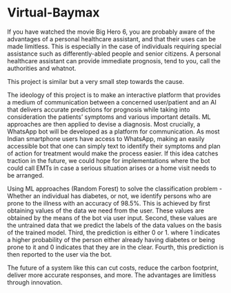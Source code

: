 # Virtual-Baymax

If you have watched the movie Big Hero 6, you are probably aware of the advantages of a personal healthcare assistant, and that their uses can be made limitless. This is especially in the case of individuals requiring special assistance such as differently-abled people and senior citizens. A personal healthcare assistant can provide immediate prognosis, tend to you, call the authorities and whatnot.

This project is similar but a very small step towards the cause.

The ideology of this project is to make an interactive platform that provides a medium of communication between a concerned user/patient and an AI that delivers accurate predictions for prognosis while taking into consideration the patients’ symptoms and various important details. ML approaches are then applied to devise a diagnosis. Most crucially, a WhatsApp bot will be developed as a platform for communication. As most Indian smartphone users have access to WhatsApp, making an easily accessible bot that one can simply text to identify their symptoms and plan of action for treatment would make the process easier. If this idea catches traction in the future, we could hope for implementations where the bot could call EMTs in case a serious situation arises or a home visit needs to be arranged.

Using ML approaches (Random Forest) to solve the classification problem - Whether an individual has diabetes, or not, we identify persons who are prone to the illness with an accuracy of 98.5%. This is achieved by first obtaining values of the data we need from the user. These values are obtained by the means of the bot via user input. Second, these values are the untrained data that we predict the labels of the data values on the basis of the trained model. Third, the prediction is either 0 or 1. where 1 indicates a higher probability of the person either already having diabetes or being prone to it and 0 indicates that they are in the clear. Fourth, this prediction is then reported to the user via the bot.

The future of a system like this can cut costs, reduce the carbon footprint, deliver more accurate responses, and more. The advantages are limitless through innovation.
